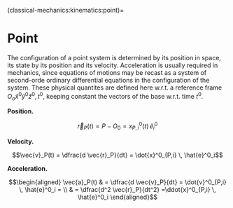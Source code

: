 (classical-mechanics:kinematics:point)=
# Point

The configuration of a point system is determined by its position in space, its state by its position and its velocity. Acceleration is usually required in mechanics, since equations of motions may be recast as a system of second-orde ordinary differential equations in the configuration of the system. These physical quantites are defined here w.r.t. a reference frame $O_o \hat{x}^0 \hat{y}^0 \hat{z}^0, t^0$, keeping constant the vectors of the base w.r.t. time $t^0$.

**Position.**

$$\vec{r}_P(t) = P - O_0 = x^0_{P,i}(t) \, \hat{e}^0_i$$

**Velocity.**

$$\vec{v}_P(t) = \dfrac{d \vec{r}_P}{dt} = \dot{x}^0_{P,i} \, \hat{e}^0_i$$

**Acceleration.**

$$\begin{aligned}
  \vec{a}_P(t)
  & = \dfrac{d \vec{v}_P}{dt}     = \dot{v}^0_{P,i} \, \hat{e}^0_i = \\
  & = \dfrac{d^2 \vec{r}_P}{dt^2} =\ddot{x}^0_{P,i} \, \hat{e}^0_i 
\end{aligned}$$

<!--
La cinematica di un punto generalmente si riduce alla determinazione della posizione, della velocità e dell'accelerazione del punto.

## Posizione
La posizione di un punto nello spazio euclideo $E^3$ rispetto a un sistema di riferimento $I$ è identificata dal raggio vettore tra l'origine $O_I$ del sistema di riferimento e il punto stesso,

$$\mathbf{r}_P = (P - O) \ .$$

La posizione è identificata da una quantità vettoriale. Per identificare il punto si possono scegliere diversi sistemi di coordinate, ma la posizione del punto non è influenzata dalla scelta delle coordinate.

Ad esempio, usando un sistema di coordinate Cartesiane associate alla base $\{\hat{\mathbf{x}}_I, \hat{\mathbf{y}}_I, \hat{\mathbf{z}}_I \}$, indipendente dal tempo, la posizione del punto P può essere scritta come combinazione lineare dei vettori della base,

$$\mathbf{r}_P(t) = x_P(t) \hat{\mathbf{x}}_I + y_P(t) \hat{\mathbf{y}}_I + z_P(t) \hat{\mathbf{z}}_I \ .$$

## Velocità
La velocità del punto $P$ rispetto al sistema di riferimento $I$ è la derivata rispetto al tempo della posizione del punto,

$$\mathbf{v}_P(t) = \dot{\mathbf{r}}_P(t) \ .$$

Usando il sistema di riferimento cartesiano, e che i vettori della base sono costanti, la velocità può essere scritta come

$$\mathbf{v}_P(t) = \dot{\mathbf{r}}_P(t) = \dot{x}_P(t) \hat{\mathbf{x}}_I + \dot{y}_P(t) \hat{\mathbf{y}}_I + \dot{z}_P(t) \hat{\mathbf{z}}_I \ .$$

## Accelerazione
L'accelerazione del punto $P$ rispetto al sistema di riferimento $I$ è la derivata rispetto al tempo della velocità del punto, la derivata seconda della posizione

$$\mathbf{a}_P(t) = \dot{\mathbf{v}}_P(t) = \ddot{\mathbf{r}}_P(t) \ .$$

Usando il sistema di riferimento cartesiano, e che i vettori della base sono costanti, l'accelerazione può essere scritta come

$$\begin{aligned}
\mathbf{a}_P(t) & = \ddot{\mathbf{r}}_P(t) = \ddot{x}_P(t) \hat{\mathbf{x}}_I + \ddot{y}_P(t) \hat{\mathbf{y}}_I + \ddot{z}_P(t) \hat{\mathbf{z}}_I \\
                & =  \dot{\mathbf{v}}_P(t) =  \dot{v}_{x,P}(t) \hat{\mathbf{x}}_I + \dot{v}_{y,P}(t) \hat{\mathbf{y}}_I + \dot{v}_{z,P}(t) \hat{\mathbf{z}}_I \ .
\end{aligned}$$

## Parametrizzazione della traiettoria, coordinata naturale e terna di Frenet
Usando i concetti della geometria delle curve, è possibile definire la coordinata naturale $s$ lungo la curva, tale che il vettore unitario tangente alla curva coincide con la derivata della posizione rispetto alla coordinata $s$,

$$\hat{\mathbf{t}}(s) = \dfrac{d \mathbf{r}}{d s} \ .$$

La derivata del versore tangente è ortogonale ad esso, punta verso il centro del cerchio osculatore, il cui raggio $R$ è definito come il raggio di curvatura della curva nel punto; la curvatura è definita come l'inverso del raggio di curvatura, $\kappa = \frac{1}{R}$; il valore assoluto della derivata del versore tangente rispetto alla coordinata $s$ è uguale alla curvatura,

$$\kappa(s) \hat{\mathbf{n}} := \frac{d \hat{\mathbf{t}}}{ d s } =  \frac{d^2 \mathbf{r}}{ d s^2 } \ .$$

Il versore binormale che forma la terna di Frenet è definito come il prodotto vettore tra $\hat{\mathbf{t}}$ e $\hat{\mathbf{n}}$,

$$\hat{\mathbf{b}}(s) := \hat{\mathbf{t}}(s) \times \hat{\mathbf{n}}(s) \ .$$

Usando le regole per la derivazione di funzioni composte, si può scrivere la velocità come

$$\mathbf{v}_P(t) = \dfrac{d}{dt} \mathbf{r}_P = \dfrac{d s}{d t} \dfrac{d}{ds} \mathbf{r}_P = v_P \hat{\mathbf{t}} \ ,$$

essendo $v_P$ il modulo della velocità, sempre tangente alla traiettoria.

Derivando una seconda volta in tempo, si ottiene l'espressione dell'accelerazione,

$$\begin{aligned}
  \mathbf{a}_P(t) & = \dfrac{d}{dt} \mathbf{v}_P(t) = \\
                  & = \dfrac{d}{dt} \left( v_P \hat{\mathbf{t}} \right) = \\
                  & = \dfrac{d}{dt} v_P \hat{\mathbf{t}} + v_P \dfrac{ds}{dt} \dfrac{d}{ds} \hat{\mathbf{t}}= \\
                  & = a_P \hat{\mathbf{t}} + \kappa \, v^2_P \hat{\mathbf{n}}  \ ,
\end{aligned}$$

che può essere scritta come la somma de:
- l'accelerazione tangenziale lungo la curva, che è causa della variazione del modulo della velocità
- l'accelerazione in direzione normale ad essa, l'accelerazione centripeta, che fa cambiare direzione al direttore velocità.

**todo.** Mostrare queste ultime due affermazioni, calcolando la derivata di $|\mathbf{v}|$...
-->
